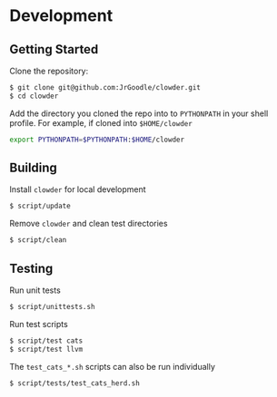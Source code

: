# Development

## Getting Started

Clone the repository:

```bash
$ git clone git@github.com:JrGoodle/clowder.git
$ cd clowder
```

Add the directory you cloned the repo into to `PYTHONPATH` in your shell profile. For example, if cloned into `$HOME/clowder`

```bash
export PYTHONPATH=$PYTHONPATH:$HOME/clowder
```

## Building

Install `clowder` for local development

```bash
$ script/update
```

Remove `clowder` and clean test directories

```bash
$ script/clean
```

## Testing

Run unit tests

```bash
$ script/unittests.sh
```

Run test scripts

```bash
$ script/test cats
$ script/test llvm
```

The `test_cats_*.sh` scripts can also be run individually

```bash
$ script/tests/test_cats_herd.sh
```
